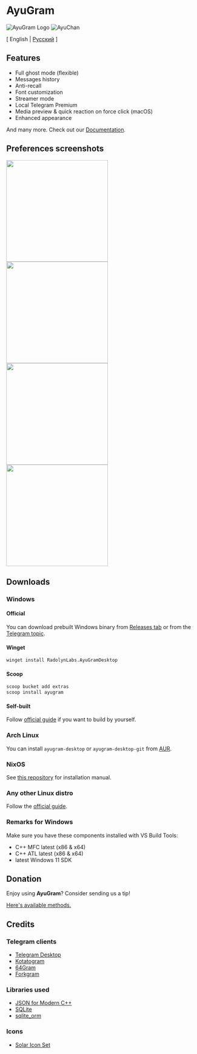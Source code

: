 # AyuGram

![AyuGram Logo](.github/AyuGram.png) ![AyuChan](.github/AyuChan.png)

[ English  |   [Русский](README-RU.md) ]

## Features

- Full ghost mode (flexible)
- Messages history
- Anti-recall
- Font customization
- Streamer mode
- Local Telegram Premium
- Media preview & quick reaction on force click (macOS)
- Enhanced appearance

And many more. Check out our [Documentation](https://docs.ayugram.one/desktop/).

## Preferences screenshots

<img src='.github/demos/demo1.png' width='268'>
<img src='.github/demos/demo2.png' width='268'>
<img src='.github/demos/demo3.png' width='268'>
<img src='.github/demos/demo4.png' width='268'>

## Downloads

### Windows

#### Official

You can download prebuilt Windows binary from [Releases tab](https://github.com/AyuGram/AyuGramDesktop/releases) or from
the [Telegram topic](https://t.me/ayugramchat/12788).

#### Winget

```bash
winget install RadolynLabs.AyuGramDesktop
```

#### Scoop

```bash
scoop bucket add extras
scoop install ayugram
```

#### Self-built

Follow [official guide](https://github.com/AyuGram/AyuGramDesktop/blob/dev/docs/building-win-x64.md) if you want to
build by yourself.

### Arch Linux

You can install `ayugram-desktop` or `ayugram-desktop-git` from [AUR](https://aur.archlinux.org/packages?O=0&K=ayugram).

### NixOS

See [this repository](https://github.com/ayugram-port/ayugram-desktop) for installation manual.

### Any other Linux distro

Follow the [official guide](https://github.com/AyuGram/AyuGramDesktop/blob/dev/docs/building-linux.md).

### Remarks for Windows

Make sure you have these components installed with VS Build Tools:

- C++ MFC latest (x86 & x64)
- C++ ATL latest (x86 & x64)
- latest Windows 11 SDK

## Donation

Enjoy using **AyuGram**? Consider sending us a tip!

[Here's available methods.](https://docs.ayugram.one/donate/)

## Credits

### Telegram clients

- [Telegram Desktop](https://github.com/telegramdesktop/tdesktop)
- [Kotatogram](https://github.com/kotatogram/kotatogram-desktop)
- [64Gram](https://github.com/TDesktop-x64/tdesktop)
- [Forkgram](https://github.com/forkgram/tdesktop)

### Libraries used

- [JSON for Modern C++](https://github.com/nlohmann/json)
- [SQLite](https://github.com/sqlite/sqlite)
- [sqlite_orm](https://github.com/fnc12/sqlite_orm)

### Icons

- [Solar Icon Set](https://www.figma.com/community/file/1166831539721848736)
